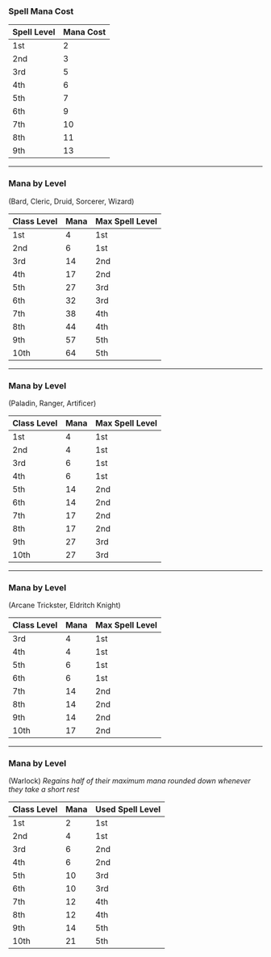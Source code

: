 ### Spell Mana Cost

|Spell Level|	Mana Cost|
|---|---|
|1st|	2|
|2nd	|3|
|3rd|	5|
|4th	|6|
|5th|	7|
|6th|	9|
|7th|	10|
|8th|	11|
|9th|	13|

---

### Mana by Level 
(Bard, Cleric, Druid, Sorcerer, Wizard)

|Class Level|	Mana	|Max Spell Level|
|----|---|---|
|1st|	4	|1st|
|2nd|	6	|1st|
|3rd|	14	|2nd|
|4th	|17	|2nd|
|5th	|27	|3rd|
|6th	|32	|3rd|
|7th	|38	|4th|
|8th|	44|	4th|
|9th|	57|	5th|
|10th|	64|	5th|

---

### Mana by Level
(Paladin, Ranger, Artificer)

|Class Level|	Mana	|Max Spell Level|
|----|---|---|
|1st|	4	|1st|
|2nd|	4	|1st|
|3rd|	6	|1st|
|4th	|6	|1st|
|5th	|14	|2nd|
|6th	|14	|2nd|
|7th	|17	|2nd|
|8th|	17|	2nd|
|9th|	27|	3rd|
|10th|	27|	3rd|

---

### Mana by Level
(Arcane Trickster, Eldritch Knight)

|Class Level|	Mana	|Max Spell Level|
|----|---|---|
|3rd|	4	|1st|
|4th	|4	|1st|
|5th	|6	|1st|
|6th	|6	|1st|
|7th	|14	|2nd|
|8th|	14|	2nd|
|9th|	14|	2nd|
|10th|	17|	2nd|

---

### Mana by Level 
(Warlock)
_Regains half of their maximum mana rounded down whenever they take a short rest_

|Class Level|	Mana	|Used Spell Level|
|----|---|---|
|1st|	2	|1st|
|2nd|	4	|1st|
|3rd|	6	|2nd|
|4th	|6	|2nd|
|5th	|10	|3rd|
|6th	|10 |3rd|
|7th	|12	|4th|
|8th|	12|	4th|
|9th|	14|	5th|
|10th|	21|	5th|
